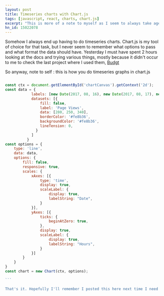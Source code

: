```yaml
---
layout: post
title: Timeseries charts with Chart.js
tags: [javascript, react, charts, chart.js]
excerpt: "This is more of a note to myself as I seem to always take ages to do time series charts with Chart.js and somehow can't remember how I did it last time."
hn_id: 15022078
---
```


Somehow I always end up having to do timeseries charts. Chart.js is my tool of choice for that task, but I never seem to remember what options to pass and what format the data should have. Yesterday I must have spent 2 hours looking at the docs and trying various things, mostly because it didn't occur to me to check the last project where I used them, [Budgt](https://budgt.eu)

So anyway, note to self : this is how you do timeseries graphs in chart.js

```` js

const ctx = document.getElementById('chartCanvas').getContext('2d');
const data = {
            labels: [new Date(2017, 08, 16), new Date(2017, 08, 17), new Date(2017, 08, 18)],
            datasets: [{
                fill: false,
                label: 'Page Views',
                data: [280, 250, 340],
                borderColor: '#fe8b36',
                backgroundColor: '#fe8b36',
                lineTension: 0,
              }
            ]
          }
const options = {
    type: 'line',
    data: data,
    options: {
        fill: false,
        responsive: true,
        scales: {
            xAxes: [{
                type: 'time',
                display: true,
                scaleLabel: {
                    display: true,
                    labelString: "Date",
                }
            }],
            yAxes: [{
                ticks: {
                    beginAtZero: true,
                },
                display: true,
                scaleLabel: {
                    display: true,
                    labelString: "Hours",
                }
            }]
        }
    }
}
const chart = new Chart(ctx, options);

```

That's it. Hopefully I'll remember I posted this here next time I need timeseries charts in chart.js

